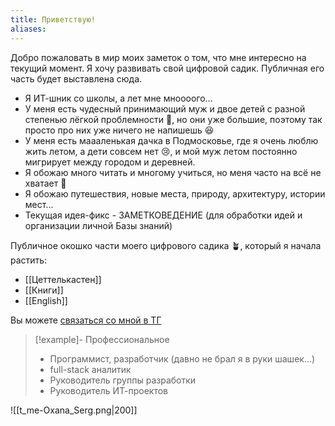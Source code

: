 ```yaml
---
title: Приветствую!
aliases:
---
```


Добро пожаловать в мир моих заметок о том, что мне интересно на текущий момент. Я хочу развивать свой цифровой садик. Публичная его часть будет выставлена сюда.

- Я ИТ-шник со школы, а лет мне мноооого...
- У меня есть чудесный принимающий муж и двое детей с разной степенью лёгкой проблемности 🤨, но они уже большие, поэтому так просто про них уже ничего не напишешь 😆
- У меня есть маааленькая дачка в Подмосковье, где я очень люблю жить летом, а дети совсем нет 😢, и мой муж летом постоянно мигрирует между городом и деревней.
- Я обожаю много читать и многому учиться, но меня часто на всё не хватает 🙈
- Я обожаю путешествия, новые места, природу, архитектуру, истории мест...
- Текущая идея-фикс - ЗАМЕТКОВЕДЕНИЕ (для обработки идей и организации личной Базы знаний) 

 
Публичное окошко части моего цифрового садика 🪴, который я начала растить:
- [[Цеттелькастен]]
- [[Книги]]
- [[English]]

Вы можете [связаться со мной в ТГ](https://t.me/Oxana_Serg/)

> [!example]- Профессиональное 
>- Программист, разработчик (давно не брал я в руки шашек...)
>- full-stack аналитик
>- Руководитель группы разработки
>- Руководитель ИТ-проектов

![[t_me-Oxana_Serg.png|200]]
